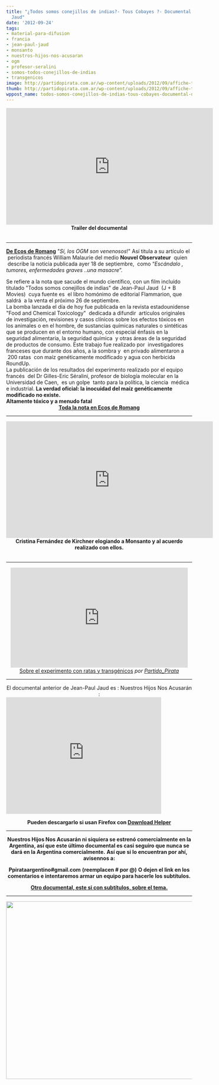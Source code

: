 ```yaml
---
title: "¿Todos somos conejillos de indias?- Tous Cobayes ?- Documental de Jean-Paul
  Jaud"
date: '2012-09-24'
tags:
- material-para-difusion
- francia
- jean-paul-jaud
- monsanto
- nuestros-hijos-nos-acusaran
- ogm
- profesor-seralini
- somos-todos-conejillos-de-indias
- transgenicos
image: http://partidopirata.com.ar/wp-content/uploads/2012/09/affiche-tous-cobayes.jpg
thumb: http://partidopirata.com.ar/wp-content/uploads/2012/09/affiche-tous-cobayes-150x150.jpg
wppost_name: todos-somos-conejillos-de-indias-tous-cobayes-documental-de-jean-paul-jaud
---
```


<center>
<iframe src="http://www.youtube.com/embed/2XiPIF8SpUg" frameborder="0" width="560" height="315"></iframe>
<strong>Trailer del documental</strong></center>&nbsp;

<hr />

<strong><a href="http://ecos-deromang.blogspot.com.ar/2012/09/todos-somos-cobayos.html" target="_blank">De Ecos de Romang</a></strong>
"<em>Sí, los OGM son venenosos</em>!" Así titula a su artículo el  periodista francés William Malaurie del medio <strong>Nouvel Observateur</strong>  quien  describe la noticia publicada ayer 18 de septiembre,  como “<em>Escándalo , tumores, enfermedades graves ..una masacre</em>”.
<div></div>
<div>Se refiere a la nota que sacude el mundo científico, con un film incluído titulado "Todos somos conejillos de indias" de Jean-Paul Jaud  (J + B Movies)  cuya fuente es  el libro homónimo de editorial Flammarion, que saldrá  a la venta el próximo 26 de septiembre.</div>
<div></div>
<div>
<div></div>
<div>La bomba lanzada el día de hoy fue publicada en la revista estadounidense "Food and Chemical Toxicology"  dedicada a difundir  artículos originales de investigación, revisiones y casos clínicos sobre los efectos tóxicos en los animales o en el hombre, de sustancias químicas naturales o sintéticas que se producen en el entorno humano, con especial énfasis en la seguridad alimentaria, la seguridad química  y otras áreas de la seguridad de productos de consumo. Este trabajo fue realizado por  investigadores franceses que durante dos años, a la sombra y  en privado alimentaron a  200 ratas  con maíz genéticamente modificado y agua con herbicida RoundUp.</div>
<div></div>
<div>La publicación de los resultados del experimento realizado por el equipo francés  del Dr Gilles-Eric Séralini, profesor de biología molecular en la Universidad de Caen,  es un golpe  tanto para la política, la ciencia  médica e industrial. <strong>La verdad oficial: la inocuidad del maíz genéticamente modificado no existe.</strong></div>
<div></div>
<strong>Altamente tóxico y a menudo fatal</strong>

</div>
<div style="text-align: center;"><strong><a href="http://ecos-deromang.blogspot.com.ar/2012/09/todos-somos-cobayos.html" target="_blank">Toda la nota en Ecos de Romang</a></strong></div>
<div style="text-align: center;"></div>

<hr />

<center>
<iframe src="http://www.youtube.com/embed/yWNo2-L4UBE" frameborder="0" width="560" height="315"></iframe>
<strong>Cristina Fernández de Kirchner elogiando a Monsanto y al acuerdo realizado con ellos.</strong></center>&nbsp;

<hr />

<center>
<iframe src="http://www.dailymotion.com/embed/video/xtundc" frameborder="0" width="480" height="270"></iframe>
<a href="http://www.dailymotion.com/video/xtundc_sobre-el-experimento-con-ratas-y-transgenicos_news" target="_blank">Sobre el experimento con ratas y transgénicos</a> <em>por <a href="http://www.dailymotion.com/Partido_Pirata" target="_blank">Partido_Pirata</a></em></center>

<hr />

<center>El documental anterior de Jean-Paul Jaud es :
Nuestros Hijos Nos Acusarán :</center><iframe src="http://www.youtube.com/embed/a-kuLfkAmmY" frameborder="0" width="420" height="315"></iframe>
<p style="text-align: center;"><strong>Pueden descargarlo si usan Firefox con </strong><a href="http://www.downloadhelper.net/" target="_blank"><strong>Download Helper</strong>
</a></p>


<hr />
<p style="text-align: center;"><strong>Nuestros Hijos Nos Acusarán ni siquiera se estrenó comercialmente en la Argentina, así que este último documental es casi seguiro que nunca se dará en la Argentina comercialmente.</strong>
<strong> Así que si lo encuentran por ahí, avisennos a:</strong></p>
<p style="text-align: center;"><strong>Ppirataargentino#gmail.com</strong>
<strong> (reemplacen # por @)</strong>
<strong> O dejen el link en los comentarios e intentaremos armar un equipo para hacerle los subtítulos.</strong></p>
<p style="text-align: center;"><strong><a href="http://partidopirata.com.ar/6628/alerta-organismos-geneticamente-modificados-documental"> Otro documental, este si con subtítulos, sobre el tema.</a></strong></p>


<hr />

<a href="http://partidopirata.com.ar/wp-content/uploads/2012/09/affiche-tous-cobayes.jpg"><img class="size-full wp-image-6610 aligncenter" title="affiche-tous-cobayes" src="http://partidopirata.com.ar/wp-content/uploads/2012/09/affiche-tous-cobayes.jpg" alt="" width="640" height="480" /></a>
